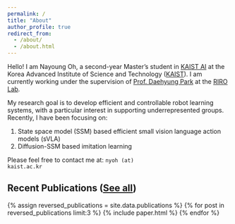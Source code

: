 ```yaml
---
permalink: /
title: "About"
author_profile: true
redirect_from: 
  - /about/
  - /about.html
---
```



Hello! I am Nayoung Oh, a second-year Master’s student in [KAIST AI](https://gsai.kaist.ac.kr/) at the Korea Advanced Institute of Science and Technology ([KAIST](https://www.kaist.ac.kr/en/)). I am currently working under the supervision of [Prof. Daehyung Park](https://www.daehyungpark.com/) at the [RIRO Lab](https://rirolab.kaist.ac.kr/).

My research goal is to develop efficient and controllable robot learning systems, with a particular interest in supporting underrepresented groups. Recently, I have been focusing on:

1. State space model (SSM) based efficient small vision language action models (sVLA)
2. Diffusion-SSM based imitation learning

Please feel free to contact me at: <code>nyoh (at) kaist.ac.kr</code>


Recent Publications ([See all](/publications/))
------
{% assign reversed_publications = site.data.publications %}
{% for post in reversed_publications limit:3 %}
{% include paper.html %}
{% endfor %}

<!-- Latest News ([See all](/news/))
------
{% assign news_items = site.data.news %}
<table style="border-collapse: collapse; border:none; font-size:18px;">
  {% for item in news_items limit:5 %}
    <tr>
      <td style="width:20%; border: none; vertical-align:top;">
        <b>{{ item.date }}</b>
      </td>
      <td style="width:80%; border: none; vertical-align:top;">
        {{ item.news }}
      </td>
    </tr>
  {% endfor %}
</table> -->
